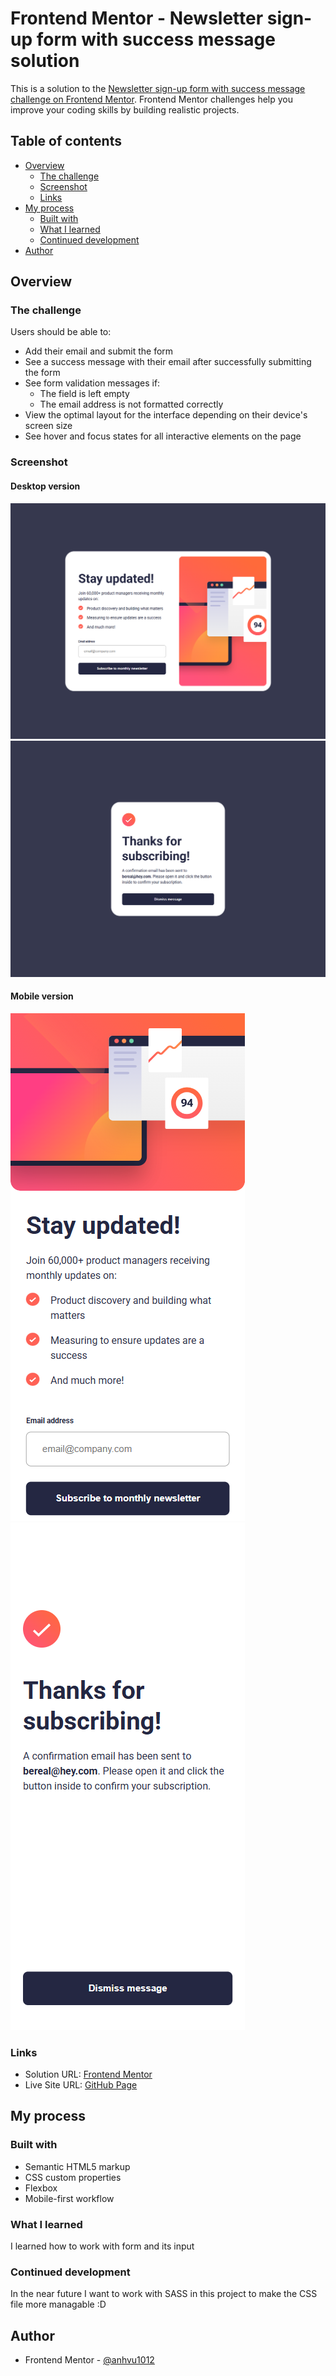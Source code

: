 # Frontend Mentor - Newsletter sign-up form with success message solution

This is a solution to the [Newsletter sign-up form with success message challenge on Frontend Mentor](https://www.frontendmentor.io/challenges/newsletter-signup-form-with-success-message-3FC1AZbNrv). Frontend Mentor challenges help you improve your coding skills by building realistic projects.

## Table of contents

- [Overview](#overview)
  - [The challenge](#the-challenge)
  - [Screenshot](#screenshot)
  - [Links](#links)
- [My process](#my-process)
  - [Built with](#built-with)
  - [What I learned](#what-i-learned)
  - [Continued development](#continued-development)
- [Author](#author)

## Overview

### The challenge

Users should be able to:

- Add their email and submit the form
- See a success message with their email after successfully submitting the form
- See form validation messages if:
  - The field is left empty
  - The email address is not formatted correctly
- View the optimal layout for the interface depending on their device's screen size
- See hover and focus states for all interactive elements on the page

### Screenshot

#### Desktop version

![](result_screenshots/desktop.png)
![](result_screenshots/desktop_success.png)

#### Mobile version

![](result_screenshots/mobile.png)
![](result_screenshots/mobile_success.png)

### Links

- Solution URL: [Frontend Mentor](https://www.frontendmentor.io/solutions/newsletter-sign-up-VndAGc0oVS)
- Live Site URL: [GitHub Page](https://anhvu1012.github.io/Newsletter-Sign-Up/)

## My process

### Built with

- Semantic HTML5 markup
- CSS custom properties
- Flexbox
- Mobile-first workflow

### What I learned

I learned how to work with form and its input

### Continued development

In the near future I want to work with SASS in this project to make the CSS file more managable :D

## Author

- Frontend Mentor - [@anhvu1012](https://www.frontendmentor.io/profile/anhvu1012)
